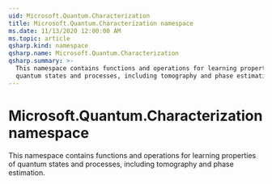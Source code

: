 ```yaml
---
uid: Microsoft.Quantum.Characterization
title: Microsoft.Quantum.Characterization namespace
ms.date: 11/13/2020 12:00:00 AM
ms.topic: article
qsharp.kind: namespace
qsharp.name: Microsoft.Quantum.Characterization
qsharp.summary: >-
  This namespace contains functions and operations for learning properties of
  quantum states and processes, including tomography and phase estimation.
---
```


# Microsoft.Quantum.Characterization namespace

This namespace contains functions and operations for learning properties ofquantum states and processes, including tomography and phase estimation.

